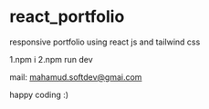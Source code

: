 # react_portfolio
responsive portfolio using react js and tailwind css


1.npm i
2.npm run dev

mail: mahamud.softdev@gmai.com

happy coding :)
